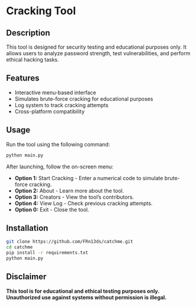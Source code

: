 # Cracking Tool

## Description
This tool is designed for security testing and educational purposes only. It allows users to analyze password strength, test vulnerabilities, and perform ethical hacking tasks.

## Features
- Interactive menu-based interface
- Simulates brute-force cracking for educational purposes
- Log system to track cracking attempts
- Cross-platform compatibility

## Usage
Run the tool using the following command:
```bash
python main.py
```
After launching, follow the on-screen menu:
- **Option 1:** Start Cracking - Enter a numerical code to simulate brute-force cracking.
- **Option 2:** About - Learn more about the tool.
- **Option 3:** Creators - View the tool’s contributors.
- **Option 4:** View Log - Check previous cracking attempts.
- **Option 0:** Exit - Close the tool.

## Installation
```bash
git clone https://github.com/FRn13ds/catchme.git
cd catchme
pip install -r requirements.txt
python main.py
```

## Disclaimer
**This tool is for educational and ethical testing purposes only. Unauthorized use against systems without permission is illegal.**
